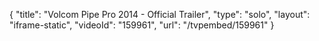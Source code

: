 {
    "title": "Volcom Pipe Pro 2014 - Official Trailer",
    "type": "solo",
    "layout": "iframe-static",
    "videoId": "159961",
    "url": "\/tvpembed\/159961"
}